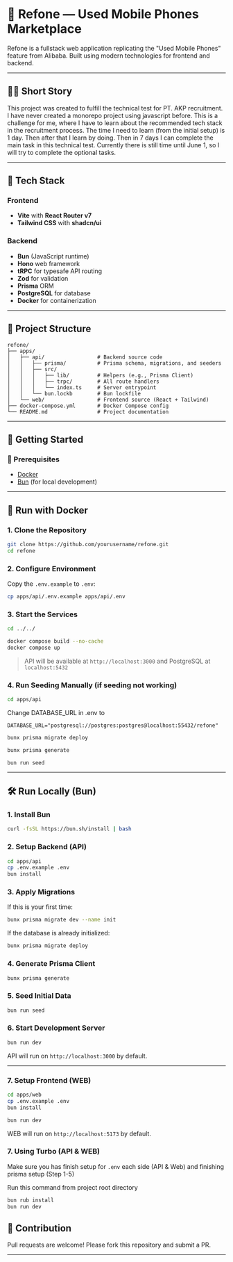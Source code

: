 # 📱 Refone — Used Mobile Phones Marketplace

Refone is a fullstack web application replicating the "Used Mobile Phones" feature from Alibaba. Built using modern technologies for frontend and backend.

---
## 🤌🏻 Short Story

This project was created to fulfill the technical test for PT. AKP recruitment.
I have never created a monorepo project using javascript before. This is a challenge for me, where I have to learn about the recommended tech stack in the recruitment process.
The time I need to learn (from the initial setup) is 1 day. Then after that I learn by doing.
Then in 7 days I can complete the main task in this technical test. Currently there is still time until June 1, so I will try to complete the optional tasks.

---

## 🧰 Tech Stack

### Frontend
- **Vite** with **React Router v7**
- **Tailwind CSS** with **shadcn/ui**

### Backend
- **Bun** (JavaScript runtime)
- **Hono** web framework
- **tRPC** for typesafe API routing
- **Zod** for validation
- **Prisma** ORM
- **PostgreSQL** for database
- **Docker** for containerization

---

## 📁 Project Structure

```
refone/
├── apps/
│   ├── api/                 # Backend source code
│   │   ├── prisma/          # Prisma schema, migrations, and seeders
│   │   ├── src/
│   │   │   ├── lib/         # Helpers (e.g., Prisma Client)
│   │   │   ├── trpc/        # All route handlers
│   │   │   └── index.ts     # Server entrypoint
│   │   └── bun.lockb        # Bun lockfile
│   └── web/                 # Frontend source (React + Tailwind)
├── docker-compose.yml       # Docker Compose config
└── README.md                # Project documentation
```

---

## 🚀 Getting Started

### 🧾 Prerequisites

- [Docker](https://www.docker.com/)
- [Bun](https://bun.sh/) (for local development)

---

## 🐳 Run with Docker

### 1. Clone the Repository

```bash
git clone https://github.com/yourusername/refone.git
cd refone
```

### 2. Configure Environment

Copy the `.env.example` to `.env`:

```bash
cp apps/api/.env.example apps/api/.env
```

### 3. Start the Services
```bash
cd ../../
```

```bash
docker compose build --no-cache
docker compose up
```

> API will be available at `http://localhost:3000` and PostgreSQL at `localhost:5432`

### 4. Run Seeding Manually (if seeding not working)
```bash
cd apps/api
```

Change DATABASE_URL in .env to
```
DATABASE_URL="postgresql://postgres:postgres@localhost:55432/refone"
```

```bash
bunx prisma migrate deploy
```

```bash
bunx prisma generate
```

```
bun run seed
```
---

## 🛠️ Run Locally (Bun)

### 1. Install Bun

```bash
curl -fsSL https://bun.sh/install | bash
```

### 2. Setup Backend (API)

```bash
cd apps/api
cp .env.example .env
bun install
```

### 3. Apply Migrations

If this is your first time:

```bash
bunx prisma migrate dev --name init
```

If the database is already initialized:

```bash
bunx prisma migrate deploy
```

### 4. Generate Prisma Client

```bash
bunx prisma generate
```

### 5. Seed Initial Data

```bash
bun run seed
```

### 6. Start Development Server

```bash
bun run dev
```

API will run on `http://localhost:3000` by default.

---

### 7. Setup Frontend (WEB)

```bash
cd apps/web
cp .env.example .env
bun install
```

```bash
bun run dev
```

WEB will run on `http://localhost:5173` by default.

### 7. Using Turbo (API & WEB)

Make sure you has finish setup for ```.env``` each side (API & Web) and finishing prisma setup (Step 1-5)

Run this command from project root directory

```bash
bun rub install
bun run dev
```



## 🤝 Contribution

Pull requests are welcome! Please fork this repository and submit a PR.

---

